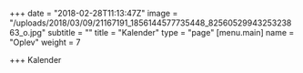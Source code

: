 +++
date = "2018-02-28T11:13:47Z"
image = "/uploads/2018/03/09/21167191_1856144577735448_8256052994325323863_o.jpg"
subtitle = ""
title = "Kalender"
type = "page"
[menu.main]
name = "Oplev"
weight = 7

+++
Kalender